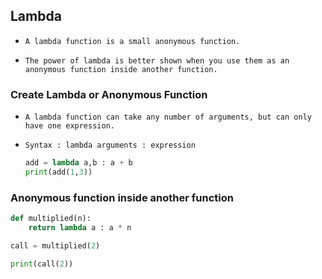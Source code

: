 ## Lambda

- `A lambda function is a small anonymous function.`

- `The power of lambda is better shown when you use them as an anonymous function inside another function.`







### Create Lambda or Anonymous  Function 

- `A lambda function can take any number of arguments, but can only have one expression.`

- `Syntax : lambda arguments : expression`

  ```python
  add = lambda a,b : a + b
  print(add(1,3))
  ```

  





### Anonymous function inside another function

```python
def multiplied(n):
    return lambda a : a * n

call = multiplied(2)

print(call(2))
```



